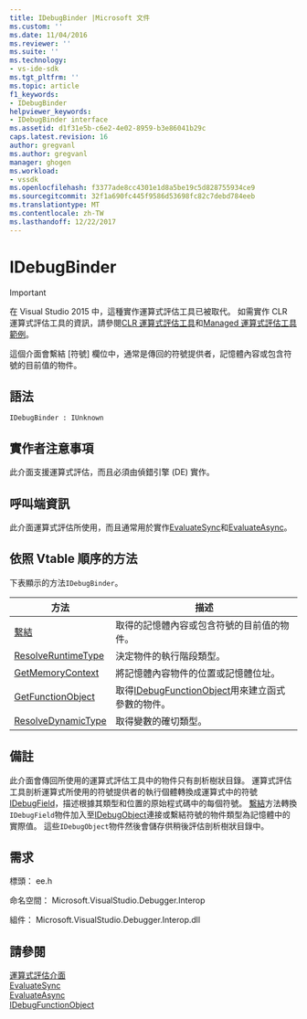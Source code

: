 ```yaml
---
title: IDebugBinder |Microsoft 文件
ms.custom: ''
ms.date: 11/04/2016
ms.reviewer: ''
ms.suite: ''
ms.technology:
- vs-ide-sdk
ms.tgt_pltfrm: ''
ms.topic: article
f1_keywords:
- IDebugBinder
helpviewer_keywords:
- IDebugBinder interface
ms.assetid: d1f31e5b-c6e2-4e02-8959-b3e86041b29c
caps.latest.revision: 16
author: gregvanl
ms.author: gregvanl
manager: ghogen
ms.workload:
- vssdk
ms.openlocfilehash: f3377ade8cc4301e1d8a5be19c5d828755934ce9
ms.sourcegitcommit: 32f1a690fc445f9586d53698fc82c7debd784eeb
ms.translationtype: MT
ms.contentlocale: zh-TW
ms.lasthandoff: 12/22/2017
---
```

# <a name="idebugbinder"></a>IDebugBinder
> [!IMPORTANT]
>  在 Visual Studio 2015 中，這種實作運算式評估工具已被取代。 如需實作 CLR 運算式評估工具的資訊，請參閱[CLR 運算式評估工具](https://github.com/Microsoft/ConcordExtensibilitySamples/wiki/CLR-Expression-Evaluators)和[Managed 運算式評估工具範例](https://github.com/Microsoft/ConcordExtensibilitySamples/wiki/Managed-Expression-Evaluator-Sample)。  
  
 這個介面會繫結 [符號] 欄位中，通常是傳回的符號提供者，記憶體內容或包含符號的目前值的物件。  
  
## <a name="syntax"></a>語法  
  
```  
IDebugBinder : IUnknown  
```  
  
## <a name="notes-for-implementers"></a>實作者注意事項  
 此介面支援運算式評估，而且必須由偵錯引擎 (DE) 實作。  
  
## <a name="notes-for-callers"></a>呼叫端資訊  
 此介面運算式評估所使用，而且通常用於實作[EvaluateSync](../../../extensibility/debugger/reference/idebugexpression2-evaluatesync.md)和[EvaluateAsync](../../../extensibility/debugger/reference/idebugexpression2-evaluateasync.md)。  
  
## <a name="methods-in-vtable-order"></a>依照 Vtable 順序的方法  
 下表顯示的方法`IDebugBinder`。  
  
|方法|描述|  
|------------|-----------------|  
|[繫結](../../../extensibility/debugger/reference/idebugbinder-bind.md)|取得的記憶體內容或包含符號的目前值的物件。|  
|[ResolveRuntimeType](../../../extensibility/debugger/reference/idebugbinder-resolveruntimetype.md)|決定物件的執行階段類型。|  
|[GetMemoryContext](../../../extensibility/debugger/reference/idebugbinder-getmemorycontext.md)|將記憶體內容物件的位置或記憶體位址。|  
|[GetFunctionObject](../../../extensibility/debugger/reference/idebugbinder-getfunctionobject.md)|取得[IDebugFunctionObject](../../../extensibility/debugger/reference/idebugfunctionobject.md)用來建立函式參數的物件。|  
|[ResolveDynamicType](../../../extensibility/debugger/reference/idebugbinder-resolvedynamictype.md)|取得變數的確切類型。|  
  
## <a name="remarks"></a>備註  
 此介面會傳回所使用的運算式評估工具中的物件只有剖析樹狀目錄。 運算式評估工具剖析運算式所使用的符號提供者的執行個體轉換成運算式中的符號[IDebugField](../../../extensibility/debugger/reference/idebugfield.md)，描述根據其類型和位置的原始程式碼中的每個符號。 [繫結](../../../extensibility/debugger/reference/idebugbinder-bind.md)方法轉換`IDebugField`物件加入至[IDebugObject](../../../extensibility/debugger/reference/idebugobject.md)連接或繫結符號的物件類型為記憶體中的實際值。 這些`IDebugObject`物件然後會儲存供稍後評估剖析樹狀目錄中。  
  
## <a name="requirements"></a>需求  
 標頭： ee.h  
  
 命名空間： Microsoft.VisualStudio.Debugger.Interop  
  
 組件： Microsoft.VisualStudio.Debugger.Interop.dll  
  
## <a name="see-also"></a>請參閱  
 [運算式評估介面](../../../extensibility/debugger/reference/expression-evaluation-interfaces.md)   
 [EvaluateSync](../../../extensibility/debugger/reference/idebugexpression2-evaluatesync.md)   
 [EvaluateAsync](../../../extensibility/debugger/reference/idebugexpression2-evaluateasync.md)   
 [IDebugFunctionObject](../../../extensibility/debugger/reference/idebugfunctionobject.md)